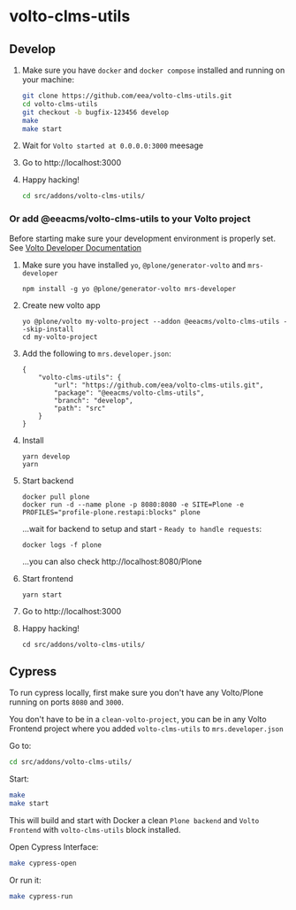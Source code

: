 # volto-clms-utils

## Develop

1. Make sure you have `docker` and `docker compose` installed and running on your machine:

    ```Bash
    git clone https://github.com/eea/volto-clms-utils.git
    cd volto-clms-utils
    git checkout -b bugfix-123456 develop
    make
    make start
    ```

1. Wait for `Volto started at 0.0.0.0:3000` meesage

1. Go to http://localhost:3000

1.  Happy hacking!

    ```Bash
    cd src/addons/volto-clms-utils/
    ```

### Or add @eeacms/volto-clms-utils to your Volto project

Before starting make sure your development environment is properly set. See [Volto Developer Documentation](https://docs.voltocms.com/getting-started/install/)

1.  Make sure you have installed `yo`, `@plone/generator-volto` and `mrs-developer`

        npm install -g yo @plone/generator-volto mrs-developer

1.  Create new volto app

        yo @plone/volto my-volto-project --addon @eeacms/volto-clms-utils --skip-install
        cd my-volto-project

1.  Add the following to `mrs.developer.json`:

        {
            "volto-clms-utils": {
                "url": "https://github.com/eea/volto-clms-utils.git",
                "package": "@eeacms/volto-clms-utils",
                "branch": "develop",
                "path": "src"
            }
        }

1.  Install

        yarn develop
        yarn

1.  Start backend

        docker pull plone
        docker run -d --name plone -p 8080:8080 -e SITE=Plone -e PROFILES="profile-plone.restapi:blocks" plone

    ...wait for backend to setup and start - `Ready to handle requests`:

        docker logs -f plone

    ...you can also check http://localhost:8080/Plone

1.  Start frontend

        yarn start

1.  Go to http://localhost:3000

1.  Happy hacking!

        cd src/addons/volto-clms-utils/

## Cypress

To run cypress locally, first make sure you don't have any Volto/Plone running on ports `8080` and `3000`.

You don't have to be in a `clean-volto-project`, you can be in any Volto Frontend
project where you added `volto-clms-utils` to `mrs.developer.json`

Go to:

  ```BASH
  cd src/addons/volto-clms-utils/
  ```

Start:

  ```Bash
  make
  make start
  ```

This will build and start with Docker a clean `Plone backend` and `Volto Frontend` with `volto-clms-utils` block installed.

Open Cypress Interface:

  ```Bash
  make cypress-open
  ```

Or run it:

  ```Bash
  make cypress-run
  ```
